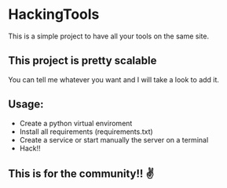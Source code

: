# HackingTools
This is a simple project to have all your tools on the same site.

## This project is pretty scalable
You can tell me whatever you want and I will take a look to add it.

## Usage:
- Create a python virtual enviroment
- Install all requirements (requirements.txt)
- Create a service or start manually the server on a terminal
- Hack!!

## This is for the community!! ✌
